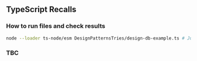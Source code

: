 ## TypeScript Recalls


### How to run files and check results

```bash
node --loader ts-node/esm DesignPatternsTries/design-db-example.ts # Just an example here
```


### TBC
